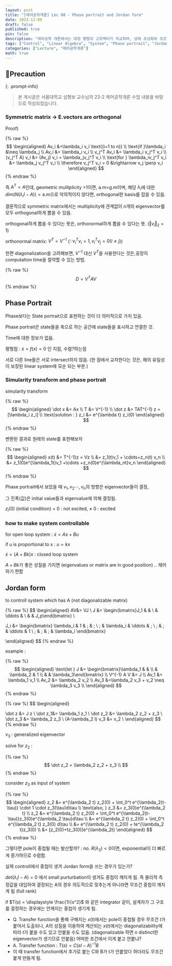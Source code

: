 ```yaml
---
layout: post
title: "[제어공학개론] Lec 08 - Phase portrait and Jordan form"
date: 2023-12-09
draft: false
published: true
pin: false
description: "제어공학 개론에서는 대칭 행렬의 고유벡터가 직교하며, 상태 초상화와 조르당 형식에 대한 내용을 다룹니다. 상태 초상화는 상태를 축으로 표시하고, 조르당 형식은 비대각화 가능한 시스템을 제어하는 방법을 설명합니다. 시스템의 제어 가능성을 높이기 위해 폐루프 시스템을 고려하며, 고유값과 고유벡터의 성질이 시스템의 동작에 미치는 영향을 논의합니다."
tags: ["Control", "Linear Algebra", "System", "Phase portrait", "Jordan form"]
categories: ["Lecture", "제어공학개론"]
math: true
---
```


## 📢Precaution


{: .prompt-info}


> 본 게시글은 서울대학교 심형보 교수님의 23-2 제어공학개론 수업 내용을 바탕으로 작성되었습니다.


### Symmetric matrix -> E.vectors are orthogonal


Proof)


{% raw %}
$$
\begin{aligned}
Av_i &=\lambda_i v_i \text{(i=1 to n)} \\
\text{if }\lambda_i &\neq \lambda_j \\
Av_i &= \lambda_i v_i \\
v_j^T Av_i &= \lambda_i v_j^T v_i \\
(v_j^T A) v_i &= (Av_j) v_i = \lambda_jv_j^T v_i \\
\text{for } \lambda_iv_j^T v_i &= \lambda_j v_j^T v_i \\
\therefore v_j^T v_i = 0 &\rightarrow v_j \perp v_i
\end{aligned}
$$
{% endraw %}



즉 $A^T=A$인데, geometric mulitplicity >1이면, a.m=g.m이며, 
해당 $\lambda_i$에 대한 $dim(N(\lambda_i I -A))=\text{a.m}$으로 악의적이지 않다면, orthogonal한 basis를 잡을 수 있음.


결론적으로 symmetric matrix에서는 multiplicity에 관계없이 $n$개의 eigenvector를 모두 orthogonal하게 뽑을 수 있음.


orthogonal하게 뽑을 수 있다는 뜻은, orthonormal하게 뽑을 수 있다는 뜻. ($\Vert v_i\Vert_2 = 1$)


orthonormal matrix: $V^T = V^{-1}$ ($\because v_i^Tv_i = 1, v_i^Tv_j=0 (i\neq j)$)


한편 diagonalization을 고려해보면, $V^{-1}$ 대신 $V^T$을 사용한다는 것은,굉장히 computation time을 절약할 수 있는 방법.


{% raw %}
$$
D = V^TAV
$$
{% endraw %}



## Phase Portrait


Phase보다는 State portrait으로 표현하는 것이 더 의미적으로 가치 있음.


Phase portrait은 state들을 축으로 하는 공간에 state들을 표시하고 연결한 것.


Time에 대한 정보가 없음.


평형점 : $\dot x = f(x)=0$ 인 지점, 수렴?하는점


서로 다른 line들은 서로 intersect하지 않음. (한 점에서 교차한다는 것은, 해의 유일성이 보장된 linear system에 모순 되는 부분.)


### Simularity transform and phase portrait


simularity transform


{% raw %}
$$
\begin{aligned}
\dot x &= Ax \\
T &= V^{-1} \\
\dot z &= TAT^{-1} z = [\lambda_i z_i] \\
\text{solution : } z_i &= e^{\lambda t} z_i(0)
\end{aligned}
$$
{% endraw %}



변환된 결과로 원래의 state를 표현해보자


{% raw %}
$$
\begin{aligned}
x(t) &= T^{-1}z = Vz \\
&= z_1(t)v_1 + \cdots+z_n(t) v_n \\
&= z_1(0)e^{\lambda_1t}v_1 +\cdots +z_n(0)e^{\lambda_nt}v_n
\end{aligned}
$$
{% endraw %}



Phase portrait에서 보았을 때 $v_1, v_2 \cdots, v_n$의 방향은 eigenvector들이 결정,


그 진폭(값)은 initial value들과 eigenvalue에 의해 결정됨.


$z_i(0)$ (initial condition) = 0 : not excited, $\neq$ 0 : excited


### how to make system controllable


for open loop system : $\dot x = Ax+Bu$


if u is proportional to x : $u=kx$


$\dot x = (A+Bk)x$ : closed loop system


$A+Bk$가 좋은 성질을 가지면 (eigenvalues or matrix are in good position) .. 제어하기 편함


## Jordan form


to controll system which has A (not diagonalizable matrix)


{% raw %}
$$
\begin{aligned}
AV&= VJ \\
J &= \begin{bmatrix}J_1 & & \\ & \ddots & \\ & & J_p\end{bmatrix} \\

J_i &=
\begin{bmatrix}
\lambda_i & 1            & \;     & \;  \\
\;        & \lambda_i    & \ddots & \;  \\
\;        & \;           & \ddots & 1   \\
\;        & \;           & \;     & \lambda_i
\end{bmatrix}


\end{aligned}
$$
{% endraw %}



example : 


{% raw %}
$$
\begin{aligned}
\text{let } J &= \begin{bmatrix}\lambda_1 & & \\ & \lambda_2 & 1 \\ & & \lambda_3\end{bmatrix} \\
V^{-1} A V &= J \\
Av_1 &= \lambda_1 v_1 \\
Av_2 &= \lambda_2 v_2 \\
Av_3 &=\lambda_2 v_3 + v_2 \neq \lambda_3 v_3 \\
\end{aligned}
$$
{% endraw %}



{% raw %}
$$
\begin{aligned}

\dot z &= J z \\
\dot z_1&= \lambda_1 z_1 \\
\dot z_2 &= \lambda_2 z_2 + z_3 \\
\dot z_3 &= \lambda_2 z_3 \\
(A-\lambda_2 I) v_3 &= v_2 \\
\end{aligned}
$$
{% endraw %}



$v_3$ : generalized eigenvector


solve for $z_2$ :


{% raw %}
$$
\dot z_2 = \lambda_2 z_2 + z_3 \\
$$
{% endraw %}



consider $z_3$ as input of system


{% raw %}
$$
\begin{aligned}
z_2 &= e^{\lambda_2 t} z_2(0) + \int_0^t e^{\lambda_2(t-\tau)} \cdot 1 \cdot z_3(\tau)d\tau \\
\text{also, } z_3 &= z_3(0)e^{\lambda_2 t} \\
z_2 &=  e^{\lambda_2 t} z_2(0) + \int_0^t e^{\lambda_2(t-\tau)}z_3(0)e^{\lambda_2 \tau}d\tau \\
&=  e^{\lambda_2 t} z_2(0) + \int_0^t  e^{\lambda_2 t} z_3(0) d\tau \\
&=  e^{\lambda_2 t} z_2(0)  + te^{\lambda_2 t}z_3(0) \\
&= [z_2(0)+tz_3(0)]e^{\lambda_2t}
\end{aligned}
$$
{% endraw %}



그렇다면 pole이 중첩될 때는 발산할까? : no. $R(\lambda_2)<0$이면, exponential이 더 빠르게 증가하므로 수렴함.


실제 controll에서 중첩이 생겨 Jordan form을 쓰는 경우가 있는가?


$det(\lambda_i I -A) = 0$ 에서 small purturbation이 생겨도 중첩이 깨지게 됨. 즉 물리적 측정값을 대입하여 결정되는 A의 경우 의도적으로 맞추는게 아니라면 무조건 중첩이 깨지게 됨 (full rank)


if  $T(s) = \displaystyle \frac{1}{s^2}$ 와 같은 integrator 같이, 설계자가 그 구조를 결정하는 경우에는 안깨지는 중첩이 생기게 됨.

- Q. Transfer function을 통해 구해지는 $x(t)$에서는 pole이 중첩될 경우 무조건 $t$가 붙어서 도출되나, $A$의 성질을 이용하여 계산되는 $x(t)$에서는 diagonalizability에 따라 $t$가 붙을 수도 있고 안붙을 수도 있음. (diagonalizable 하면 $n$ distinct한 eigenvector가 생기므로 안붙음) 어떠한 조건에서 이게 붙고 안붙냐?
- A. Transfer function : $T(s) = C(sI-A)^{-1}B$
- 이 때 transfer function에서 추가로 붙는 C와 B가 t가 안붙었다 하더라도 무조건 붙게 만들게 됨.

<script>
  window.MathJax = {
    tex: {
      macros: {
        R: "\\mathbb{R}",
        N: "\\mathbb{N}",
        Z: "\\mathbb{Z}",
        Q: "\\mathbb{Q}",
        C: "\\mathbb{C}",
        proj: "\\operatorname{proj}",
        rank: "\\operatorname{rank}",
        im: "\\operatorname{im}",
        dom: "\\operatorname{dom}",
        codom: "\\operatorname{codom}",
        argmax: "\\operatorname*{arg\,max}",
        argmin: "\\operatorname*{arg\,min}",
        "\{": "\\lbrace",
        "\}": "\\rbrace",
        sub: "\\subset",
        sup: "\\supset",
        sube: "\\subseteq",
        supe: "\\supseteq"
      },
      tags: "ams",
      strict: false, 
      inlineMath: [["$", "$"], ["\\(", "\\)"]],
      displayMath: [["$$", "$$"], ["\\[", "\\]"]]
    },
    options: {
      skipHtmlTags: ["script", "noscript", "style", "textarea", "pre"]
    }
  };
</script>
<script async src="https://cdn.jsdelivr.net/npm/mathjax@3/es5/tex-mml-chtml.js"></script>
